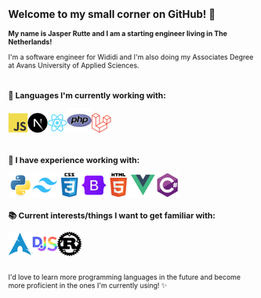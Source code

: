 ## Welcome to my small corner on GitHub! 👋

**My name is Jasper Rutte and I am a starting engineer living in The Netherlands!**

I'm a software engineer for Wididi and I'm also doing my Associates Degree at Avans University of Applied Sciences.



### <br>🧰 Languages I'm currently working with: 

<img src="https://github.com/devicons/devicon/blob/master/icons/javascript/javascript-original.svg" alt="JavaScript" width="40" height="40"><img src="https://github.com/devicons/devicon/blob/master/icons/nextjs/nextjs-original.svg" alt="NextJS" width="40" height="40"><img src="https://github.com/devicons/devicon/blob/master/icons/react/react-original.svg" alt="React" width="40" height="40"><img src="https://github.com/devicons/devicon/blob/master/icons/php/php-original.svg" alt="PHP" width="50" height="50"><img src="https://github.com/devicons/devicon/blob/master/icons/laravel/laravel-original.svg" alt="Laravel" width="40" height="40">


### <br>🔨 I have experience working with:
<img src="https://github.com/devicons/devicon/blob/master/icons/python/python-original.svg" alt="Python" width="50" height="50"><img src="https://raw.githubusercontent.com/devicons/devicon/1119b9f84c0290e0f0b38982099a2bd027a48bf1/icons/tailwindcss/tailwindcss-plain.svg" alt="Tailwind" width="50" height="50"><img src="https://github.com/devicons/devicon/blob/master/icons/css3/css3-original-wordmark.svg" alt="CSS" width="50" height="50"><img src="https://github.com/devicons/devicon/blob/master/icons/bootstrap/bootstrap-original.svg" alt="Bootstrap" width="50" height="50"><img src="https://github.com/devicons/devicon/blob/master/icons/html5/html5-original-wordmark.svg" alt="HTML" width="50" height="50"><img src="https://github.com/devicons/devicon/blob/master/icons/vuejs/vuejs-original.svg" alt="Vue" width="50" height="50"><img src="https://github.com/devicons/devicon/blob/master/icons/csharp/csharp-original.svg" alt="C#" width="50" height="50">



### 📚 Current interests/things I want to get  familiar with:
<img src="https://github.com/devicons/devicon/blob/master/icons/archlinux/archlinux-original.svg" alt="ArchLinux" width="50" height="50"><img src="https://github.com/devicons/devicon/blob/master/icons/discordjs/discordjs-original.svg" alt="DiscordJS" width="50" height="50"><img src="https://github.com/devicons/devicon/blob/master/icons/rust/rust-original.svg" alt="Rust" width="50" height="50">





 

<br> I'd love to learn more programming languages in the future and become more proficient in the ones I'm currently using! ✨
